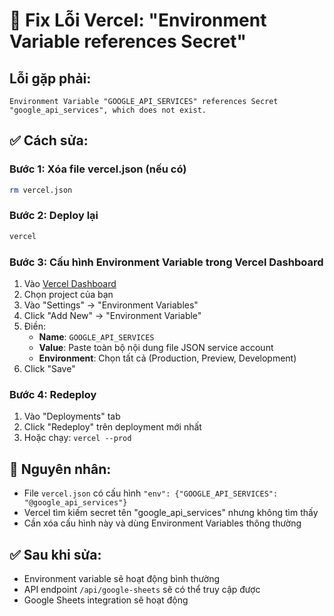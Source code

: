 # 🔧 Fix Lỗi Vercel: "Environment Variable references Secret"

## Lỗi gặp phải:
```
Environment Variable "GOOGLE_API_SERVICES" references Secret "google_api_services", which does not exist.
```

## ✅ Cách sửa:

### Bước 1: Xóa file vercel.json (nếu có)
```bash
rm vercel.json
```

### Bước 2: Deploy lại
```bash
vercel
```

### Bước 3: Cấu hình Environment Variable trong Vercel Dashboard
1. Vào [Vercel Dashboard](https://vercel.com/dashboard)
2. Chọn project của bạn
3. Vào "Settings" → "Environment Variables"
4. Click "Add New" → "Environment Variable"
5. Điền:
   - **Name**: `GOOGLE_API_SERVICES`
   - **Value**: Paste toàn bộ nội dung file JSON service account
   - **Environment**: Chọn tất cả (Production, Preview, Development)
6. Click "Save"

### Bước 4: Redeploy
1. Vào "Deployments" tab
2. Click "Redeploy" trên deployment mới nhất
3. Hoặc chạy: `vercel --prod`

## 🎯 Nguyên nhân:
- File `vercel.json` có cấu hình `"env": {"GOOGLE_API_SERVICES": "@google_api_services"}` 
- Vercel tìm kiếm secret tên "google_api_services" nhưng không tìm thấy
- Cần xóa cấu hình này và dùng Environment Variables thông thường

## ✅ Sau khi sửa:
- Environment variable sẽ hoạt động bình thường
- API endpoint `/api/google-sheets` sẽ có thể truy cập được
- Google Sheets integration sẽ hoạt động
